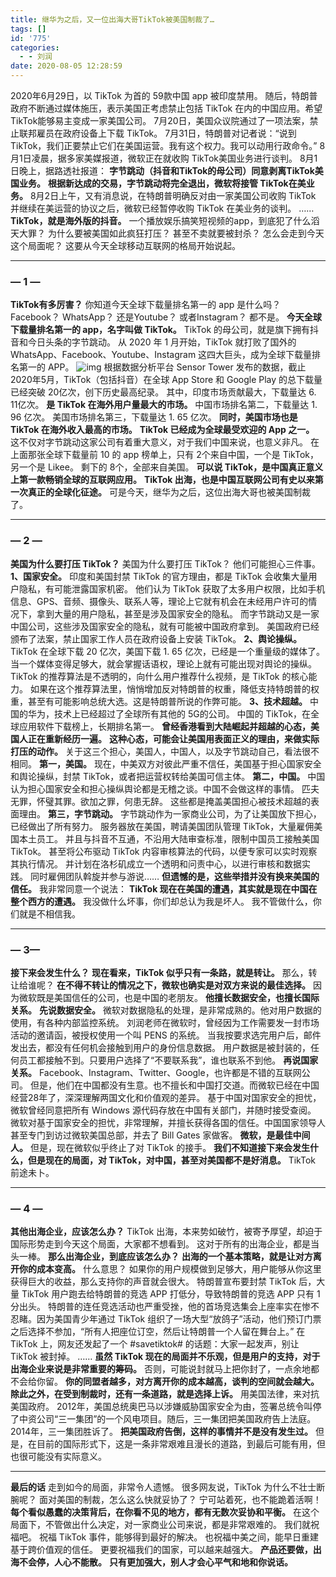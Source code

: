 ```yaml
---
title: 继华为之后，又一位出海大哥TikTok被美国制裁了…
tags: []
id: '775'
categories:
  - - 刘润
date: 2020-08-05 12:28:59
---
```


2020年6月29日，以 TikTok 为首的 59款中国 app 被印度禁用。 随后，特朗普政府不断通过媒体施压，表示美国正考虑禁止包括 TikTok 在内的中国应用。希望 TikTok能够易主变成一家美国公司。 7月20日，美国众议院通过了一项法案，禁止联邦雇员在政府设备上下载 TikTok。 7月31日，特朗普对记者说：“说到 TikTok，我们正要禁止它们在美国运营。我有这个权力。我可以动用行政命令。” 8月1日凌晨，据多家美媒报道，微软正在就收购 TikTok美国业务进行谈判。 8月1日晚上，据路透社报道： **字节跳动（抖音和TikTok的母公司）同意剥离TikTok美国业务。** **根据新达成的交易，字节跳动将完全退出，微软将接管 TikTok在美业务。** 8月2日上午，又有消息说，在特朗普明确反对由一家美国公司收购 TikTok 并继续在美运营的协议之后，微软已经暂停收购 TikTok 在美业务的谈判。 …… **TikTok，就是海外版的抖音。** 一个播放娱乐搞笑短视频的app，到底犯了什么滔天大罪？ 为什么要被美国如此疯狂打压？ 甚至不卖就要被封杀？ 怎么会走到今天这个局面呢？ 这要从今天全球移动互联网的格局开始说起。

* * *

### — 1 —

**TikTok有多厉害？** 你知道今天全球下载量排名第一的 app 是什么吗？ Facebook？ WhatsApp？ 还是Youtube？ 或者Instagram？ 都不是。 **今天全球下载量排名第一的 app，名字叫做 TikTok。** TikTok 的母公司，就是旗下拥有抖音和今日头条的字节跳动。 从 2020 年 1 月开始，TikTok 就打败了国外的 WhatsApp、Facebook、Youtube、Instagram 这四大巨头，成为全球下载量排名第一的 APP。 ![img](https://images-aiyc-1301641396.cos.ap-guangzhou.myqcloud.com/20200805121343.jpeg) 根据数据分析平台 Sensor Tower 发布的数据，截止 2020年5月，TikTok（包括抖音）在全球 App Store 和 Google Play 的总下载量已经突破 20亿次，创下历史最高纪录。 其中，印度市场贡献最大，下载量达 6. 11亿次。 **是 TikTok 在海外用户量最大的市场。** 中国市场排名第二，下载量达 1. 96 亿次。 美国市场排名第三，下载量达 1. 65 亿次。 **同时，美国市场也是 TikTok 在海外收入最高的市场。** **TikTok 已经成为全球最受欢迎的 App 之一。** 这不仅对字节跳动这家公司有着重大意义，对于我们中国来说，也意义非凡。 在上面那张全球下载量前 10 的 app 榜单上，只有 2个来自中国，一个是 TikTok，另一个是 Likee。 剩下的 8个，全部来自美国。 **可以说 TikTok，是中国真正意义上第一款畅销全球的互联网应用。** **TikTok 出海，也是中国互联网公司有史以来第一次真正的全球化征途。** 可是今天，继华为之后，这位出海大哥也被美国制裁了。

* * *

### — 2 —

**美国为什么要打压 TikTok？** 美国为什么要打压 TikTok？ 他们可能担心三件事。 **1、国家安全。** 印度和美国封禁 TikTok 的官方理由，都是 TikTok 会收集大量用户隐私，有可能泄露国家机密。 他们认为 TikTok 获取了太多用户权限，比如手机信息、GPS、音频、摄像头、联系人等，理论上它就有机会在未经用户许可的情况下，拿到大量的用户隐私，甚至是涉及国家安全的隐私。 而字节跳动又是一家中国公司，这些涉及国家安全的隐私，就有可能被中国政府拿到。 美国政府已经颁布了法案，禁止国家工作人员在政府设备上安装 TikTok。 **2、舆论操纵。** TikTok 在全球下载 20 亿次，美国下载 1. 65 亿次，已经是一个重量级的媒体了。 当一个媒体变得足够大，就会掌握话语权，理论上就有可能出现对舆论的操纵。 TikTok 的推荐算法是不透明的，向什么用户推荐什么视频，是 TikTok 的核心能力。 如果在这个推荐算法里，悄悄增加反对特朗普的权重，降低支持特朗普的权重，甚至有可能影响总统大选。这是特朗普所说的作弊可能。 **3、技术超越。** 中国的华为，技术上已经超过了全球所有其他的 5G的公司。 中国的 TikTok，在全球应用软件下载榜上，长期排名第一。 **曾经香港看到大陆崛起并超越的心态，美国人正在重新经历一遍。** **这种心态，可能会让美国用表面正义的理由，来做实际打压的动作。** 关于这三个担心，美国人，中国人，以及字节跳动自己，看法很不相同。 **第一，美国。** 现在，中美双方对彼此严重不信任，美国基于担心国家安全和舆论操纵，封禁 TikTok，或者把运营权转给美国可信主体。 **第二，中国。** 中国认为担心国家安全和担心操纵舆论都是无稽之谈。中国不会做这样的事情。 匹夫无罪，怀璧其罪。欲加之罪，何患无辞。 这些都是掩盖美国担心被技术超越的表面理由。 **第三，字节跳动。** 字节跳动作为一家商业公司，为了让美国放下担心，已经做出了所有努力。 服务器放在美国，聘请美国团队管理 TikTok，大量雇佣美国本土员工。 并且与抖音不互通，不沿用大陆审查标准，限制中国员工接触美国 TikTok。 甚至将公布驱动 TikTok 内容审核算法的代码，以便专家可以实时观察其执行情况。 并计划在洛杉矶成立一个透明和问责中心，以进行审核和数据实践。 同时雇佣团队斡旋并参与游说…… **但遗憾的是，这些举措并没有换来美国的信任。** 我非常同意一个说法： **TikTok 现在在美国的遭遇，其实就是现在中国在整个西方的遭遇。** 我没做什么坏事，你们却总认为我是坏人。 我不管做什么，你们就是不相信我。

* * *

### — 3—

**接下来会发生什么？** **现在看来，TikTok 似乎只有一条路，就是转让。** 那么，转让给谁呢？ **在不得不转让的情况之下，微软也确实是对双方来说的最佳选择。** 因为微软既是美国信任的公司，也是中国的老朋友。 **他擅长数据安全，也擅长国际关系。** **先说数据安全。** 微软对数据隐私的处理，是非常成熟的。他对用户数据的使用，有各种内部监控系统。 刘润老师在微软时，曾经因为工作需要发一封市场活动的邀请函，被授权使用一个叫 PENS 的系统。 当我按要求选完用户后，邮件发出去，都没有任何机会接触到用户的身份信息数据。 用户数据是被封装的，任何员工都接触不到。只要用户选择了“不要联系我”，谁也联系不到他。 **再说国家关系。** Facebook、Instagram、Twitter、Google，也许都是不错的互联网公司。 但是，他们在中国都没有生意。也不擅长和中国打交道。而微软已经在中国经营28年了，深深理解两国文化和价值观的差异。 基于中国对国家安全的担忧，微软曾经同意把所有 Windows 源代码存放在中国有关部门，并随时接受查阅。 微软对基于国家安全的担忧，非常理解，并擅长获得各国的信任。中国国家领导人甚至专门到访过微软美国总部，并去了 Bill Gates 家做客。 **微软，是最佳中间人。** 但是，现在微软似乎终止了对 TikTok 的接手。 **我们不知道接下来会发生什么，但是现在的局面，对 TikTok，对中国，甚至对美国都不是好消息。** TikTok 前途未卜。

* * *

### — 4 —

**其他出海企业，应该怎么办？** TikTok 出海，本来势如破竹，被寄予厚望，却迫于国际形势走到今天这个局面，大家都不想看到。 这对于所有的出海企业，都是当头一棒。 **那么出海企业，到底应该怎么办？** **出海的一个基本策略，就是让对方离开你的成本变高。** 什么意思？ 如果你的用户规模做到足够大，用户能够从你这里获得巨大的收益，那么支持你的声音就会很大。 特朗普宣布要封禁 TikTok 后，大量 TikTok 用户跑去给特朗普的竞选 APP 打低分，导致特朗普的竞选 APP 只有 1分出头。 特朗普的连任竞选活动也严重受挫，他的首场竞选集会上座率实在惨不忍睹。因为美国青少年通过 TikTok 组织了一场大型“放鸽子”活动，他们预订门票之后选择不参加，“所有人把座位订空，然后让特朗普一个人留在舞台上。” 在 TikTok 上，网友还发起了一个 #savetiktok# 的话题：大家一起发声，别让 TikTok 被封掉。 …… **虽然 TikTok 现在的局面并不乐观，但是用户的支持，对于出海企业来说是非常重要的筹码。** 否则，可能说封就马上把你封了，一点余地都不会给你留。 **你的同盟者越多，对方离开你的成本越高，谈判的空间就会越大。** **除此之外，在受到制裁时，还有一条道路，就是选择上诉。** 用美国法律，来对抗美国政府。 2012年，美国总统奥巴马以涉嫌威胁国家安全为由，签署总统令叫停了中资公司“三一集团”的一个风电项目。随后，三一集团把美国政府告上法庭。 2014年，三一集团胜诉了。 **把美国政府告倒，这样的事情并不是没有发生过。** 但是，在目前的国际形式下，这是一条非常艰难且漫长的道路，到最后可能有用，但也很可能没有实际意义。

* * *

**最后的话** 走到如今的局面，非常令人遗憾。 很多网友说，TikTok 为什么不壮士断腕呢？ 面对美国的制裁，怎么这么快就妥协了？ 宁可站着死，也不能跪着活啊！ **每个看似愚蠢的决策背后，在你看不见的地方，都有无数次妥协和平衡。** 在这个局面下，不管做出什么决定，对一家商业公司来说，都是非常艰难的。 我们就祝福吧。 祝福 TikTok 事件，能够得到最好的解决。 也祝福中美之间，能早日重建基于跨价值观的信任。 更要祝福我们的国家，可以越来越强大。 **产品还要做，出海不会停，人心不能散。** **只有更加强大，别人才会心平气和地和你说话。**